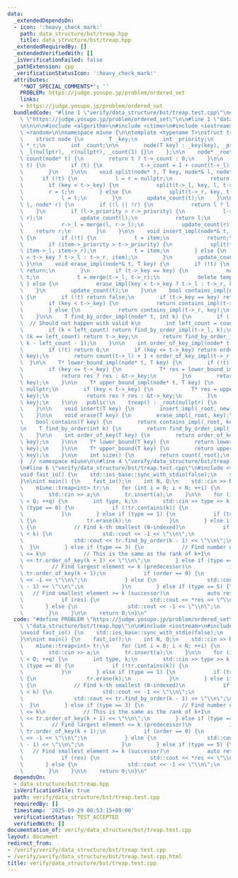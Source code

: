 ```yaml
---
data:
  _extendedDependsOn:
  - icon: ':heavy_check_mark:'
    path: data_structure/bst/treap.hpp
    title: data_structure/bst/treap.hpp
  _extendedRequiredBy: []
  _extendedVerifiedWith: []
  _isVerificationFailed: false
  _pathExtension: cpp
  _verificationStatusIcon: ':heavy_check_mark:'
  attributes:
    '*NOT_SPECIAL_COMMENTS*': ''
    PROBLEM: https://judge.yosupo.jp/problem/ordered_set
    links:
    - https://judge.yosupo.jp/problem/ordered_set
  bundledCode: "#line 1 \"verify/data_structure/bst/treap.test.cpp\"\n#define PROBLEM\
    \ \"https://judge.yosupo.jp/problem/ordered_set\"\n\n#line 1 \"data_structure/bst/treap.hpp\"\
    \n\n\n\n#include <algorithm>\n#include <ctime>\n#include <iostream>\n#include\
    \ <random>\n\nnamespace m1une {\n\ntemplate <typename T>\nstruct treap {\n   private:\n\
    \    struct node {\n        T _key;\n        int _priority;\n        node *_l,\
    \ *_r;\n        int _count;\n\n        node(T key) : _key(key), _priority(rand()),\
    \ _l(nullptr), _r(nullptr), _count(1) {}\n    };\n\n    node* _root;\n\n    int\
    \ count(node* t) {\n        return t ? t->_count : 0;\n    }\n\n    void update_count(node*\
    \ t) {\n        if (t) {\n            t->_count = 1 + count(t->_l) + count(t->_r);\n\
    \        }\n    }\n\n    void split(node* t, T key, node*& l, node*& r) {\n  \
    \      if (!t) {\n            l = r = nullptr;\n            return;\n        }\n\
    \        if (key < t->_key) {\n            split(t->_l, key, l, t->_l);\n    \
    \        r = t;\n        } else {\n            split(t->_r, key, t->_r, r);\n\
    \            l = t;\n        }\n        update_count(t);\n    }\n\n    node* merge(node*\
    \ l, node* r) {\n        if (!l || !r) {\n            return l ? l : r;\n    \
    \    }\n        if (l->_priority > r->_priority) {\n            l->_r = merge(l->_r,\
    \ r);\n            update_count(l);\n            return l;\n        } else {\n\
    \            r->_l = merge(l, r->_l);\n            update_count(r);\n        \
    \    return r;\n        }\n    }\n\n    void insert_impl(node*& t, node* item)\
    \ {\n        if (!t) {\n            t = item;\n            return;\n        }\n\
    \        if (item->_priority > t->_priority) {\n            split(t, item->_key,\
    \ item->_l, item->_r);\n            t = item;\n        } else {\n            insert_impl(item->_key\
    \ < t->_key ? t->_l : t->_r, item);\n        }\n        update_count(t);\n   \
    \ }\n\n    void erase_impl(node*& t, T key) {\n        if (!t) {\n           \
    \ return;\n        }\n        if (t->_key == key) {\n            node* temp =\
    \ t;\n            t = merge(t->_l, t->_r);\n            delete temp;\n       \
    \ } else {\n            erase_impl(key < t->_key ? t->_l : t->_r, key);\n    \
    \    }\n        update_count(t);\n    }\n\n    bool contains_impl(node* t, T key)\
    \ {\n        if (!t) return false;\n        if (t->_key == key) return true;\n\
    \        if (key < t->_key) {\n            return contains_impl(t->_l, key);\n\
    \        } else {\n            return contains_impl(t->_r, key);\n        }\n\
    \    }\n\n    T find_by_order_impl(node* t, int k) {\n        if (!t) return T();\
    \  // Should not happen with valid k\n        int left_count = count(t->_l);\n\
    \        if (k < left_count) return find_by_order_impl(t->_l, k);\n        if\
    \ (k == left_count) return t->_key;\n        return find_by_order_impl(t->_r,\
    \ k - left_count - 1);\n    }\n\n    int order_of_key_impl(node* t, T key) {\n\
    \        if (!t) return 0;\n        if (key <= t->_key) return order_of_key_impl(t->_l,\
    \ key);\n        return count(t->_l) + 1 + order_of_key_impl(t->_r, key);\n  \
    \  }\n\n    T* lower_bound_impl(node* t, T key) {\n        if (!t) return nullptr;\n\
    \        if (key <= t->_key) {\n            T* res = lower_bound_impl(t->_l, key);\n\
    \            return res ? res : &t->_key;\n        }\n        return lower_bound_impl(t->_r,\
    \ key);\n    }\n\n    T* upper_bound_impl(node* t, T key) {\n        if (!t) return\
    \ nullptr;\n        if (key < t->_key) {\n            T* res = upper_bound_impl(t->_l,\
    \ key);\n            return res ? res : &t->_key;\n        }\n        return upper_bound_impl(t->_r,\
    \ key);\n    }\n\n   public:\n    treap() : _root(nullptr) {\n        srand(time(NULL));\n\
    \    }\n\n    void insert(T key) {\n        insert_impl(_root, new node(key));\n\
    \    }\n\n    void erase(T key) {\n        erase_impl(_root, key);\n    }\n\n\
    \    bool contains(T key) {\n        return contains_impl(_root, key);\n    }\n\
    \n    T find_by_order(int k) {\n        return find_by_order_impl(_root, k);\n\
    \    }\n\n    int order_of_key(T key) {\n        return order_of_key_impl(_root,\
    \ key);\n    }\n\n    T* lower_bound(T key) {\n        return lower_bound_impl(_root,\
    \ key);\n    }\n\n    T* upper_bound(T key) {\n        return upper_bound_impl(_root,\
    \ key);\n    }\n\n    int size() {\n        return count(_root);\n    }\n};\n\n\
    }  // namespace m1une\n\n#line 4 \"verify/data_structure/bst/treap.test.cpp\"\n\
    \n#line 6 \"verify/data_structure/bst/treap.test.cpp\"\n#include <vector>\n\n\
    void fast_io() {\n    std::ios_base::sync_with_stdio(false);\n    std::cin.tie(NULL);\n\
    }\n\nint main() {\n    fast_io();\n    int N, Q;\n    std::cin >> N >> Q;\n\n\
    \    m1une::treap<int> tr;\n    for (int i = 0; i < N; ++i) {\n        int a;\n\
    \        std::cin >> a;\n        tr.insert(a);\n    }\n\n    for (int q = 0; q\
    \ < Q; ++q) {\n        int type, k;\n        std::cin >> type >> k;\n        if\
    \ (type == 0) {\n            if (!tr.contains(k)) {\n                tr.insert(k);\n\
    \            }\n        } else if (type == 1) {\n            if (tr.contains(k))\
    \ {\n                tr.erase(k);\n            }\n        } else if (type == 2)\
    \ {\n            // Find k-th smallest (0-indexed)\n            if (tr.size()\
    \ < k) {\n                std::cout << -1 << \"\\n\";\n            } else {\n\
    \                std::cout << tr.find_by_order(k - 1) << \"\\n\";\n          \
    \  }\n        } else if (type == 3) {\n            // Find number of elements\
    \ <= k\n            // This is the same as the rank of k+1\n            std::cout\
    \ << tr.order_of_key(k + 1) << \"\\n\";\n        } else if (type == 4) {\n   \
    \         // Find largest element <= k (predecessor)\n            int order =\
    \ tr.order_of_key(k + 1);\n            if (order == 0) {\n                std::cout\
    \ << -1 << \"\\n\";\n            } else {\n                std::cout << tr.find_by_order(order\
    \ - 1) << \"\\n\";\n            }\n        } else if (type == 5) {\n         \
    \   // Find smallest element >= k (successor)\n            auto res = tr.lower_bound(k);\n\
    \            if (res) {\n                std::cout << *res << \"\\n\";\n     \
    \       } else {\n                std::cout << -1 << \"\\n\";\n            }\n\
    \        }\n    }\n\n    return 0;\n}\n"
  code: "#define PROBLEM \"https://judge.yosupo.jp/problem/ordered_set\"\n\n#include\
    \ \"data_structure/bst/treap.hpp\"\n\n#include <iostream>\n#include <vector>\n\
    \nvoid fast_io() {\n    std::ios_base::sync_with_stdio(false);\n    std::cin.tie(NULL);\n\
    }\n\nint main() {\n    fast_io();\n    int N, Q;\n    std::cin >> N >> Q;\n\n\
    \    m1une::treap<int> tr;\n    for (int i = 0; i < N; ++i) {\n        int a;\n\
    \        std::cin >> a;\n        tr.insert(a);\n    }\n\n    for (int q = 0; q\
    \ < Q; ++q) {\n        int type, k;\n        std::cin >> type >> k;\n        if\
    \ (type == 0) {\n            if (!tr.contains(k)) {\n                tr.insert(k);\n\
    \            }\n        } else if (type == 1) {\n            if (tr.contains(k))\
    \ {\n                tr.erase(k);\n            }\n        } else if (type == 2)\
    \ {\n            // Find k-th smallest (0-indexed)\n            if (tr.size()\
    \ < k) {\n                std::cout << -1 << \"\\n\";\n            } else {\n\
    \                std::cout << tr.find_by_order(k - 1) << \"\\n\";\n          \
    \  }\n        } else if (type == 3) {\n            // Find number of elements\
    \ <= k\n            // This is the same as the rank of k+1\n            std::cout\
    \ << tr.order_of_key(k + 1) << \"\\n\";\n        } else if (type == 4) {\n   \
    \         // Find largest element <= k (predecessor)\n            int order =\
    \ tr.order_of_key(k + 1);\n            if (order == 0) {\n                std::cout\
    \ << -1 << \"\\n\";\n            } else {\n                std::cout << tr.find_by_order(order\
    \ - 1) << \"\\n\";\n            }\n        } else if (type == 5) {\n         \
    \   // Find smallest element >= k (successor)\n            auto res = tr.lower_bound(k);\n\
    \            if (res) {\n                std::cout << *res << \"\\n\";\n     \
    \       } else {\n                std::cout << -1 << \"\\n\";\n            }\n\
    \        }\n    }\n\n    return 0;\n}\n"
  dependsOn:
  - data_structure/bst/treap.hpp
  isVerificationFile: true
  path: verify/data_structure/bst/treap.test.cpp
  requiredBy: []
  timestamp: '2025-09-29 00:53:15+09:00'
  verificationStatus: TEST_ACCEPTED
  verifiedWith: []
documentation_of: verify/data_structure/bst/treap.test.cpp
layout: document
redirect_from:
- /verify/verify/data_structure/bst/treap.test.cpp
- /verify/verify/data_structure/bst/treap.test.cpp.html
title: verify/data_structure/bst/treap.test.cpp
---
```

